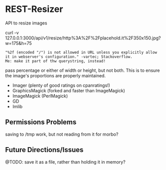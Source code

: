 REST-Resizer
============

API to resize images


curl -v 127.0.0.1:3000/api/v1/resize/http%3A%2F%2Fplacehold.it%2F350x150.jpg?w=175&h=75

    "%2f (encoded "/") is not allowed in URL unless you explicitly allow it in webserver's configuration." -vartec; Stackoverflow.
    Me: make it part of thw querystring, instead!

pass percentage or either of width or height, but not both. This is to ensure the image's proportions are properly maintained.

* Imager (plenty of good ratings on cpanratings!)
* GraphicsMagick (forked and faster than ImageMagick)
* ImageMagick (PerlMagick)
* GD
* Imlib


Permissions Problems
--------------------
saving to /tmp work, but not reading from it for morbo?


Future Directions/Issues
------------------------

@TODO: save it as a file, rather than holding it in memory?
